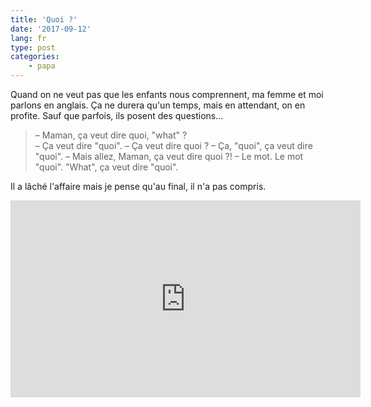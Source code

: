 ```yaml
---
title: 'Quoi ?'
date: '2017-09-12'
lang: fr
type: post
categories:
    - papa
---
```


Quand on ne veut pas que les enfants nous comprennent, ma femme et moi parlons en anglais. Ça ne durera qu'un temps, mais en attendant, on en profite. Sauf que parfois, ils posent des questions…

<!-- more -->

> – Maman, ça veut dire quoi, "what" ?  
> – Ça veut dire "quoi".
> – Ça veut dire quoi ?
> – Ça, "quoi", ça veut dire "quoi".
> – Mais allez, Maman, ça veut dire quoi ?!
> – Le mot. Le mot "quoi". "What", ça veut dire "quoi".

Il a lâché l'affaire mais je pense qu'au final, il n'a pas compris.


<div class="videoWrapper">
<iframe width="560" height="315" src="https://www.youtube.com/embed/UYYwaFy05-U?start=86" frameborder="0" allowfullscreen></iframe>
</div>